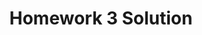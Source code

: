 ---
link: homework3_solution.pdf
title: Homework 3 Solution
year: 2017
published: true
categories: designopt_assignment
---